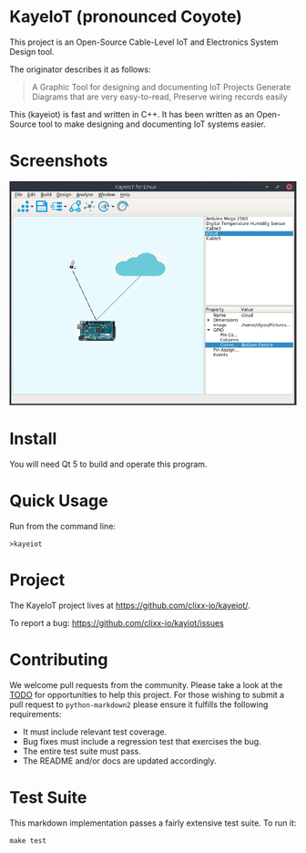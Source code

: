 # KayeIoT (pronounced Coyote) 

This project is an Open-Source Cable-Level IoT and Electronics System Design tool.

The originator describes it as follows:

> A Graphic Tool for designing and documenting IoT Projects
> Generate Diagrams that are very easy-to-read,
> Preserve wiring records easily

This (kayeiot) is fast and written in C++. It has been written as an Open-Source
tool to make designing and documenting IoT systems easier.

# Screenshots
![Screenshot](https://github.com/clixx-io/kayeiot/raw/master/doc/images/2018-05-08-084500.png)

# Install

You will need Qt 5 to build and operate this program.

# Quick Usage

Run from the command line:

    >kayeiot

# Project

The KayeIoT project lives at <https://github.com/clixx-io/kayeiot/>.  

To report a bug: <https://github.com/clixx-io/kayiot/issues>

# Contributing

We welcome pull requests from the community. Please take a look at the [TODO](https://github.com/trentm/python-markdown2/blob/master/TODO.txt) for opportunities to help this project. For those wishing to submit a pull request to `python-markdown2` please ensure it fulfills the following requirements:

* It must include relevant test coverage.
* Bug fixes must include a regression test that exercises the bug.
* The entire test suite must pass.
* The README and/or docs are updated accordingly.

# Test Suite

This markdown implementation passes a fairly extensive test suite. To run it:

    make test

